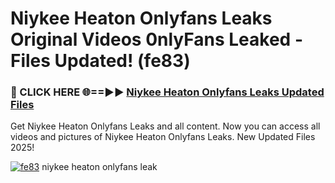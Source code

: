 # Niykee Heaton Onlyfans Leaks Original Videos 0nlyFans Leaked - Files Updated! (fe83)

<h3>🔴 CLICK HERE 🌐==►► <a href="https://tinyurl.com/2jnfzry5" rel="nofollow">Niykee Heaton Onlyfans Leaks Updated Files</a></h3>

Get Niykee Heaton Onlyfans Leaks and all content. Now you can access all videos and pictures of Niykee Heaton Onlyfans Leaks. New Updated Files 2025!

[![fe83](https://i.imgur.com/GyGTBgg.gif)](https://tinyurl.com/2jnfzry5)
niykee heaton onlyfans leak
